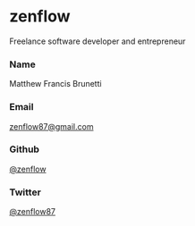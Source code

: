 # zenflow
Freelance software developer and entrepreneur

### Name
Matthew Francis Brunetti

### Email
[zenflow87@gmail.com](mailto:zenflow87@gmail.com)

### Github
[@zenflow](https://github.com/zenflow)

### Twitter
[@zenflow87](https://twitter.com/zenflow87)
